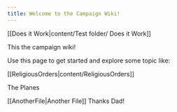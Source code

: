 ```yaml
---
title: Welcome to the Campaign Wiki!
---
```

[[Does it Work|content/Test folder/ Does it Work]]

This the campaign wiki!

Use this page to get started and explore some topic like:

[[ReligiousOrders|content/ReligiousOrders]]

The Planes




[[AnotherFile|Another File]] Thanks Dad!

